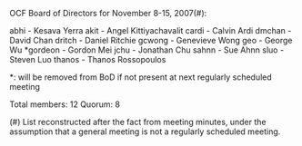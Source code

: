 OCF Board of Directors for November 8-15, 2007(#):

abhi - Kesava Yerra
akit - Angel Kittiyachavalit
cardi - Calvin Ardi
dmchan - David Chan
dritch - Daniel Ritchie
gcwong - Genevieve Wong
geo - George Wu
*gordeon - Gordon Mei
jchu - Jonathan Chu
sahnn - Sue Ahnn
sluo - Steven Luo
thanos - Thanos Rossopoulos

*: will be removed from BoD if not present at next regularly scheduled meeting

Total members: 12
Quorum: 8

(#) List reconstructed after the fact from meeting minutes, under the
    assumption that a general meeting is not a regularly scheduled meeting.
